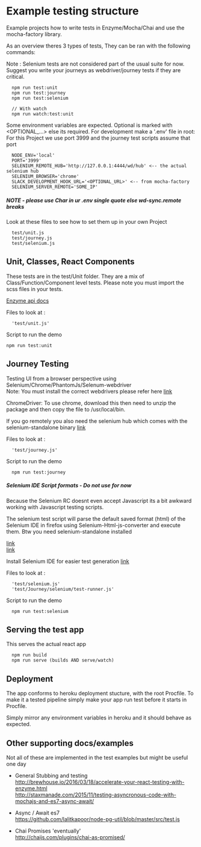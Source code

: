 # Example testing structure

Example projects how to write tests in Enzyme/Mocha/Chai and use the mocha-factory library.

As an overview theres 3 types of tests, They can be ran with the following commands:

Note : Selenium tests are not considered part of the usual suite for now. Suggest you write your journeys as webdriver/journey tests if they are critical.

```
  npm run test:unit
  npm run test:journey
  npm run test:selenium

  // With watch
  npm run watch:test:unit
```

Some environment variables are expected. Optional is marked with <OPTIONAL_...> else its required. For development make a '.env' file in root:  
For this Project we use port 3999 and the journey test scripts assume that port

```
  NODE_ENV='local'
  PORT='3999'
  SELENIUM_REMOTE_HUB='http://127.0.0.1:4444/wd/hub' <-- the actual selenium hub
  SELENIUM_BROWSER='chrome'
  SLACK_DEVELOPMENT_HOOK_URL='<OPTIONAL_URL>' <-- from mocha-factory
  SELENIUM_SERVER_REMOTE='SOME_IP'
```

##### NOTE - please use Char in ur .env single quote else wd-sync.remote breaks

Look at these files to see how to set them up in your own Project

```
  test/unit.js
  test/journey.js
  test/selenium.js
```

## Unit, Classes, React Components

These tests are in the test/Unit folder. They are a mix of Class/Function/Component level tests.
Please note you must import the scss files in your tests.

[Enzyme api docs](http://airbnb.io/enzyme/docs/api/index.html)

Files to look at :

```
  'test/unit.js'
```

Script to run the demo

```
npm run test:unit
```

## Journey Testing

Testing UI from a browser perspective using Selenium/Chrome/PhantomJs/Selenum-webdriver  
Note: You must install the correct webdrivers please refer here [link](https://github.com/SeleniumHQ/selenium/tree/master/javascript/node/selenium-webdriver)

ChromeDriver: To use chrome, download this then need to unzip the package and then copy the file to /usr/local/bin.

If you go remotely you also need the selenium hub which comes with the selenium-standalone binary [link](https://www.npmjs.com/package/selenium-standalone)

Files to look at :

```
  'test/journey.js'
```

Script to run the demo

```
  npm run test:journey
```

##### Selenium IDE Script formats - Do not use for now

Because the Selenium RC doesnt even accept Javascript its a bit awkward working with Javascript testing scripts.

The selenium test script will parse the default saved format (html) of the Selenium IDE in firefox using Selenium-Html-js-converter and execute them. Btw you need selenium-standalone installed

[link](https://www.npmjs.com/package/selenium-html-js-converter)  
[link](https://www.npmjs.com/package/selenium-standalone)

Install Selenium IDE for easier test generation [link](https://addons.mozilla.org/en-US/firefox/addon/selenium-ide/)

Files to look at :

```
  'test/selenium.js'
  'test/Journey/selenium/test-runner.js'
```

Script to run the demo

```
  npm run test:selenium
```
## Serving the test app

This serves the actual react app

```
  npm run build
  npm run serve (builds AND serve/watch)
```

## Deployment

The app conforms to heroku deployment stucture, with the root Procfile. To make it a tested pipeline simply make your app run test before it starts in Procfile.

Simply mirror any environment variables in heroku and it should behave as expected.

## Other supporting docs/examples

Not all of these are implemented in the test examples but might be useful one day  

- General Stubbing and testing  
http://brewhouse.io/2016/03/18/accelerate-your-react-testing-with-enzyme.html  
http://staxmanade.com/2015/11/testing-asyncronous-code-with-mochajs-and-es7-async-await/

- Async / Await es7  
https://github.com/lalitkapoor/node-pg-util/blob/master/src/test.js  

- Chai Promises 'eventually'  
http://chaijs.com/plugins/chai-as-promised/
